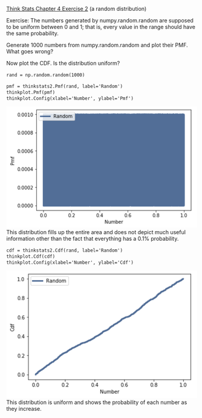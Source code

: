 [Think Stats Chapter 4 Exercise 2](http://greenteapress.com/thinkstats2/html/thinkstats2005.html#toc41) (a random distribution)

Exercise: The numbers generated by numpy.random.random are supposed to be uniform between 0 and 1; that is, every value in the range should have the same probability.

Generate 1000 numbers from numpy.random.random and plot their PMF. What goes wrong?

Now plot the CDF. Is the distribution uniform?

>> 
```
rand = np.random.random(1000)
```
```
pmf = thinkstats2.Pmf(rand, label='Random')
thinkplot.Pmf(pmf)
thinkplot.Config(xlabel='Number', ylabel='Pmf')
```
![Image of Pmf](img/stats4_2_1.png)
This distribution fills up the entire area and does not depict much useful information other than the fact that everything has a 0.1% probability.
```
cdf = thinkstats2.Cdf(rand, label='Random')
thinkplot.Cdf(cdf)
thinkplot.Config(xlabel='Number', ylabel='Cdf')
```
![Image of Cdf](img/stats4_2_2.png)
This distribution is uniform and shows the probability of each number as they increase.
